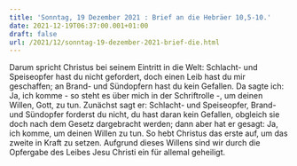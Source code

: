 ```yaml
---
title: 'Sonntag, 19 Dezember 2021 : Brief an die Hebräer 10,5-10.'
date: 2021-12-19T06:37:00.001+01:00
draft: false
url: /2021/12/sonntag-19-dezember-2021-brief-die.html
---
```


Darum spricht Christus bei seinem Eintritt in die Welt: Schlacht- und Speiseopfer hast du nicht gefordert, doch einen Leib hast du mir geschaffen; an Brand- und Sündopfern hast du kein Gefallen. Da sagte ich: Ja, ich komme - so steht es über mich in der Schriftrolle -, um deinen Willen, Gott, zu tun. Zunächst sagt er: Schlacht- und Speiseopfer, Brand- und Sündopfer forderst du nicht, du hast daran kein Gefallen, obgleich sie doch nach dem Gesetz dargebracht werden; dann aber hat er gesagt: Ja, ich komme, um deinen Willen zu tun. So hebt Christus das erste auf, um das zweite in Kraft zu setzen. Aufgrund dieses Willens sind wir durch die Opfergabe des Leibes Jesu Christi ein für allemal geheiligt.
